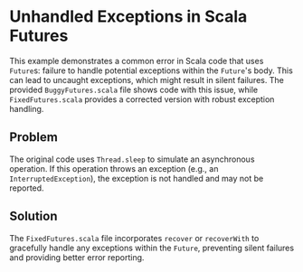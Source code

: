 # Unhandled Exceptions in Scala Futures

This example demonstrates a common error in Scala code that uses `Future`s: failure to handle potential exceptions within the `Future`'s body. This can lead to uncaught exceptions, which might result in silent failures.   The provided `BuggyFutures.scala` file shows code with this issue, while `FixedFutures.scala` provides a corrected version with robust exception handling.

## Problem
The original code uses `Thread.sleep` to simulate an asynchronous operation. If this operation throws an exception (e.g., an `InterruptedException`), the exception is not handled and may not be reported. 

## Solution
The `FixedFutures.scala` file incorporates `recover` or `recoverWith` to gracefully handle any exceptions within the `Future`, preventing silent failures and providing better error reporting.
